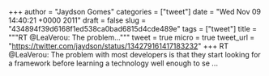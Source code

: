 
+++
author = "Jaydson Gomes"
categories = ["tweet"]
date = "Wed Nov 09 14:40:21 +0000 2011"
draft = false
slug = "434894f39d6168f1ed538ca0bad6815d4cde489e"
tags = ["tweet"]
title = """RT @LeaVerou: The problem..."""
tweet = true
micro = true
tweet_url = "https://twitter.com/jaydson/status/134279161417183232"
+++
RT @LeaVerou: The problem with most developers is that they start looking for a framework before learning a technology well enough to se ...
